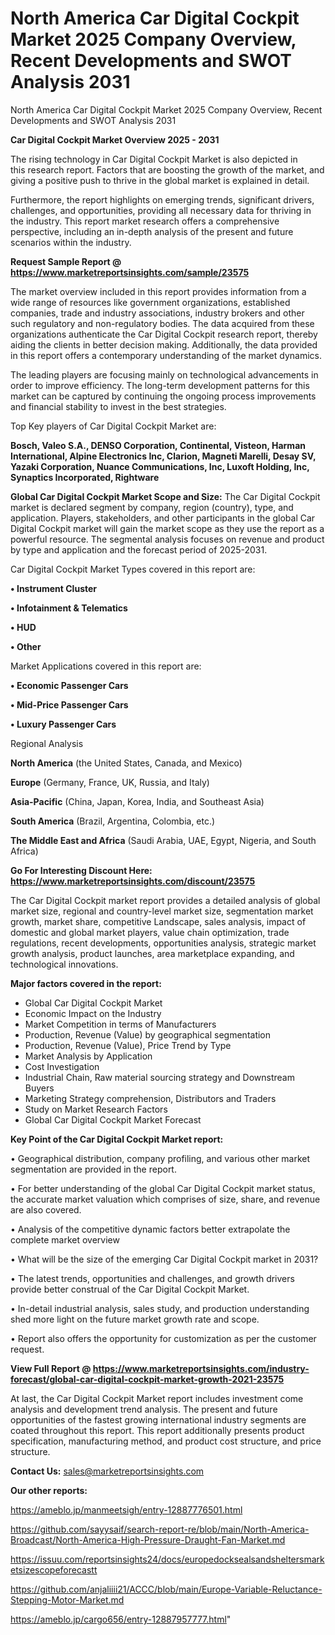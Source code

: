 # North America Car Digital Cockpit Market 2025 Company Overview, Recent Developments and SWOT Analysis 2031
 North America Car Digital Cockpit Market 2025 Company Overview, Recent Developments and SWOT Analysis 2031

<Strong> Car Digital Cockpit Market Overview 2025 - 2031</strong>

The rising technology in Car Digital Cockpit Market is also depicted in this research report. Factors that are boosting the growth of the market, and giving a positive push to thrive in the global market is explained in detail.

Furthermore, the report highlights on emerging trends, significant drivers, challenges, and opportunities, providing all necessary data for thriving in the industry. This report market research offers a comprehensive perspective, including an in-depth analysis of the present and future scenarios within the industry.

<strong>Request Sample Report @ <a href=https://www.marketreportsinsights.com/sample/23575>https://www.marketreportsinsights.com/sample/23575</a></strong>

The market overview included in this report provides information from a wide range of resources like government organizations, established companies, trade and industry associations, industry brokers and other such regulatory and non-regulatory bodies. The data acquired from these organizations authenticate the Car Digital Cockpit research report, thereby aiding the clients in better decision making. Additionally, the data provided in this report offers a contemporary understanding of the market dynamics.

The leading players are focusing mainly on technological advancements in order to improve efficiency. The long-term development patterns for this market can be captured by continuing the ongoing process improvements and financial stability to invest in the best strategies.

Top Key players of Car Digital Cockpit Market are:

<strong>Bosch, Valeo S.A., DENSO Corporation, Continental, Visteon, Harman International, Alpine Electronics Inc, Clarion, Magneti Marelli, Desay SV, Yazaki Corporation, Nuance Communications, Inc, Luxoft Holding, Inc, Synaptics Incorporated, Rightware</strong>

<strong><b>Global Car Digital Cockpit Market Scope and Size:</b></strong>
The Car Digital Cockpit market is declared segment by company, region (country), type, and application. Players, stakeholders, and other participants in the global Car Digital Cockpit market will gain the market scope as they use the report as a powerful resource. The segmental analysis focuses on revenue and product by type and application and the forecast period of 2025-2031.

Car Digital Cockpit Market Types covered in this report are:

<strong>• Instrument Cluster

• Infotainment & Telematics

• HUD

• Other</strong>

Market Applications covered in this report are:

<strong>• Economic Passenger Cars

• Mid-Price Passenger Cars

• Luxury Passenger Cars</strong> 

Regional Analysis

<strong>North America</strong> (the United States, Canada, and Mexico)

<strong>Europe</strong> (Germany, France, UK, Russia, and Italy)

<strong>Asia-Pacific</strong> (China, Japan, Korea, India, and Southeast Asia)

<strong>South America</strong> (Brazil, Argentina, Colombia, etc.)

<strong>The Middle East and Africa</strong> (Saudi Arabia, UAE, Egypt, Nigeria, and South Africa)

<strong>Go For Interesting Discount Here: <a href=https://www.marketreportsinsights.com/discount/23575>https://www.marketreportsinsights.com/discount/23575</a></strong>

The Car Digital Cockpit market report provides a detailed analysis of global market size, regional and country-level market size, segmentation market growth, market share, competitive Landscape, sales analysis, impact of domestic and global market players, value chain optimization, trade regulations, recent developments, opportunities analysis, strategic market growth analysis, product launches, area marketplace expanding, and technological innovations.

<strong><b>Major factors covered in the report:</b></strong>
<ul>
  <li>Global Car Digital Cockpit Market </li>
  <li>Economic Impact on the Industry</li>
  <li>Market Competition in terms of Manufacturers</li>
  <li>Production, Revenue (Value) by geographical segmentation</li>
  <li>Production, Revenue (Value), Price Trend by Type</li>
  <li>Market Analysis by Application</li>
  <li>Cost Investigation</li>
  <li>Industrial Chain, Raw material sourcing strategy and Downstream Buyers</li>
  <li>Marketing Strategy comprehension, Distributors and Traders</li>
  <li>Study on Market Research Factors</li>
  <li>Global Car Digital Cockpit Market Forecast</li>
</ul>

<strong><b>Key Point of the Car Digital Cockpit Market report:</b></strong>

• Geographical distribution, company profiling, and various other market segmentation are provided in the report.

• For better understanding of the global Car Digital Cockpit market status, the accurate market valuation which comprises of size, share, and revenue are also covered.

• Analysis of the competitive dynamic factors better extrapolate the complete market overview

• What will be the size of the emerging Car Digital Cockpit market in 2031?

• The latest trends, opportunities and challenges, and growth drivers provide better construal of the Car Digital Cockpit Market.

• In-detail industrial analysis, sales study, and production understanding shed more light on the future market growth rate and scope.

• Report also offers the opportunity for customization as per the customer request.

<strong><b>View Full Report @ <a href=https://www.marketreportsinsights.com/industry-forecast/global-car-digital-cockpit-market-growth-2021-23575>https://www.marketreportsinsights.com/industry-forecast/global-car-digital-cockpit-market-growth-2021-23575</a></b></strong>


At last, the Car Digital Cockpit Market report includes investment come analysis and development trend analysis. The present and future opportunities of the fastest growing international industry segments are coated throughout this report. This report additionally presents product specification, manufacturing method, and product cost structure, and price structure.

<strong>Contact Us:</strong>
sales@marketreportsinsights.com

<strong>Our other reports:</strong>

<a href=https://ameblo.jp/manmeetsigh/entry-12887776501.html>https://ameblo.jp/manmeetsigh/entry-12887776501.html</a>

<a href=https://github.com/sayysaif/search-report-re/blob/main/North-America-Broadcast/North-America-High-Pressure-Draught-Fan-Market.md>https://github.com/sayysaif/search-report-re/blob/main/North-America-Broadcast/North-America-High-Pressure-Draught-Fan-Market.md</a>

<a href=https://issuu.com/reportsinsights24/docs/europedocksealsandsheltersmarketsizescopeforecastt>https://issuu.com/reportsinsights24/docs/europedocksealsandsheltersmarketsizescopeforecastt</a>

<a href=https://github.com/anjaliiii21/ACCC/blob/main/Europe-Variable-Reluctance-Stepping-Motor-Market.md>https://github.com/anjaliiii21/ACCC/blob/main/Europe-Variable-Reluctance-Stepping-Motor-Market.md</a>

<a href=https://ameblo.jp/cargo656/entry-12887957777.html>https://ameblo.jp/cargo656/entry-12887957777.html</a>"
